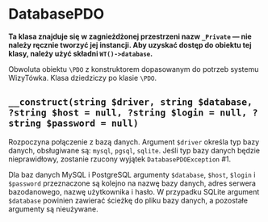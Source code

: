 DatabasePDO
===

**Ta klasa znajduje się w zagnieżdżonej przestrzeni nazw `_Private` — nie należy ręcznie tworzyć jej instancji. Aby uzyskać dostęp do obiektu tej klasy, należy użyć składni `WT()->database`.**

Obwoluta obiektu `\PDO` z konstruktorem dopasowanym do potrzeb systemu WizyTówka. Klasa dziedziczy po klasie `\PDO`.

## `__construct(string $driver, string $database, ?string $host = null, ?string $login = null, ?string $password = null)`

Rozpoczyna połączenie z bazą danych. Argument `$driver` określa typ bazy danych, obsługiwane są: `mysql`, `pgsql`, `sqlite`. Jeśli typ bazy danych będzie nieprawidłowy, zostanie rzucony wyjątek `DatabasePDOException` #1.

Dla baz danych MySQL i PostgreSQL argumenty `$database`, `$host`, `$login` i `$password` przeznaczone są kolejno na nazwę bazy danych, adres serwera bazodanowego, nazwę użytkownika i hasło.
W przypadku SQLite argument `$database` powinien zawierać ścieżkę do pliku bazy danych, a pozostałe argumenty są nieużywane.